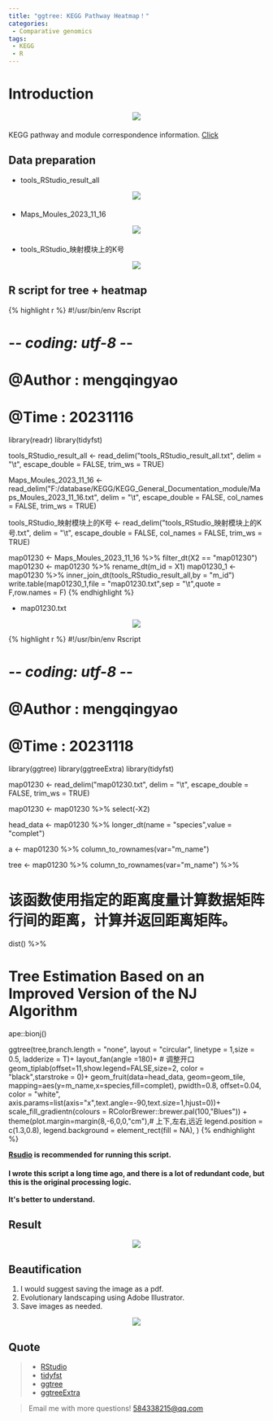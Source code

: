 ```yaml
---
title: "ggtree: KEGG Pathway Heatmap！"
categories: 
 - Comparative genomics
tags: 
 - KEGG
 - R
---
```


# Introduction

<div style="text-align: center; margin-bottom: 20px;">
  <img src="https://mengqy2022.github.io/assets/images/2024-10-28-tree-heatmap-1.png"/>
</div>

KEGG pathway and module correspondence information. [Click][click-1]

## Data preparation

- tools_RStudio_result_all
<div style="text-align: center; margin-bottom: 20px;">
  <img src="https://mengqy2022.github.io/assets/images/2024-10-28-barplot-2.png"/>
</div>

- Maps_Moules_2023_11_16
<div style="text-align: center; margin-bottom: 20px;">
  <img src="https://mengqy2022.github.io/assets/images/2024-10-28-tree-heatmap-2.png"/>
</div>

- tools_RStudio_映射模块上的K号
<div style="text-align: center;">
  <img src="https://mengqy2022.github.io/assets/images/2024-10-28-tree-heatmap-3.png"/>
</div>

## R script for tree + heatmap

{% highlight r %}
#!/usr/bin/env Rscript
# -*- coding: utf-8 -*-
# @Author    : mengqingyao
# @Time      : 20231116

library(readr)
library(tidyfst)

tools_RStudio_result_all <- read_delim("tools_RStudio_result_all.txt", 
                                       delim = "\t", escape_double = FALSE, 
                                       trim_ws = TRUE)

Maps_Moules_2023_11_16 <- read_delim("F:/database/KEGG/KEGG_General_Documentation_module/Maps_Moules_2023_11_16.txt", 
                                     delim = "\t", escape_double = FALSE, 
                                     col_names = FALSE, trim_ws = TRUE)

tools_RStudio_映射模块上的K号 <- read_delim("tools_RStudio_映射模块上的K号.txt", 
                                     delim = "\t", escape_double = FALSE, 
                                     col_names = FALSE, trim_ws = TRUE)


map01230 <- Maps_Moules_2023_11_16 %>% filter_dt(X2 == "map01230")
map01230 <- map01230 %>% rename_dt(m_id = X1)
map01230_1 <- map01230 %>% inner_join_dt(tools_RStudio_result_all,by = "m_id")
write.table(map01230_1,file = "map01230.txt",sep = "\t",quote = F,row.names = F)
{% endhighlight %}

- map01230.txt
<div style="text-align: center;">
  <img src="https://mengqy2022.github.io/assets/images/2024-10-28-tree-heatmap-4.png"/>
</div>

{% highlight r %}
#!/usr/bin/env Rscript
# -*- coding: utf-8 -*-
# @Author    : mengqingyao
# @Time      : 20231118

library(ggtree)
library(ggtreeExtra)
library(tidyfst)

map01230 <- read_delim("map01230.txt", delim = "\t", 
                       escape_double = FALSE, trim_ws = TRUE)

map01230 <- map01230 %>% select(-X2)

head_data <- map01230 %>% longer_dt(name = "species",value = "complet")

a <- map01230 %>% column_to_rownames(var="m_name")

tree <- map01230 %>% column_to_rownames(var="m_name") %>%
  #  该函数使用指定的距离度量计算数据矩阵行间的距离，计算并返回距离矩阵。
  dist() %>% 
  #  Tree Estimation Based on an Improved Version of the NJ Algorithm
  ape::bionj()

ggtree(tree,branch.length = "none", layout = "circular",
       linetype = 1,size = 0.5, ladderize = T)+
  layout_fan(angle =180)+ # 调整开口
  geom_tiplab(offset=11,show.legend=FALSE,size=2,
              color = "black",starstroke = 0)+
  geom_fruit(data=head_data,
                       geom=geom_tile,
                       mapping=aes(y=m_name,x=species,fill=complet),
                       pwidth=0.8,
                       offset=0.04,
                       color = "white",
                       axis.params=list(axis="x",text.angle=-90,text.size=1,hjust=0))+
  scale_fill_gradientn(colours = RColorBrewer::brewer.pal(100,"Blues")) +
  theme(plot.margin=margin(8,-6,0,0,"cm"),# 上下,左右,远近
        legend.position = c(1.3,0.8),
        legend.background = element_rect(fill = NA), 
        )
{% endhighlight %}

**[Rsudio][rstudio-doc] is recommended for running this script.**

<div class="notice">
  <h4>I wrote this script a long time ago, and there is a lot of redundant code, but this is the original processing logic.<br><br>It's better to understand.</h4>
</div>

## Result

<div style="text-align: center;">
  <img src="https://mengqy2022.github.io/assets/images/2024-10-28-tree-heatmap-5.png"/>
</div>

## Beautification

1. I would suggest saving the image as a pdf.
2. Evolutionary landscaping using Adobe Illustrator.
3. Save images as needed.

<div style="text-align: center;">
  <img src="https://mengqy2022.github.io/assets/images/2024-10-28-tree-heatmap-6.png"/>
</div>

## Quote 

> - [RStudio][rstudio-doc]
> - [tidyfst][tidyfst-doc]
> - [ggtree][ggtree-doc]
> - [ggtreeExtra][ggtreeExtra-doc]

> Email me with more questions!
> 584338215@qq.com

[click-1]: https://rest.kegg.jp/link/module%20/pathway
[rstudio-doc]: https://posit.co/
[tidyfst-doc]: https://hope-data-science.github.io/tidyfst/
[ggtree-doc]: https://guangchuangyu.github.io/software/ggtree/
[ggtreeExtra-doc]: https://bioconductor.org/packages/devel/bioc/vignettes/ggtreeExtra/inst/doc/ggtreeExtra.html

<script src="https://giscus.app/client.js"
        data-repo="mengqy2022/mengqy2022.github.io"
        data-repo-id="R_kgDONFQ-nw"
        data-category="Announcements"
        data-category-id="DIC_kwDONFQ-n84CjtiY"
        data-mapping="pathname"
        data-strict="0"
        data-reactions-enabled="1"
        data-emit-metadata="0"
        data-input-position="bottom"
        data-theme="dark_high_contrast"
        data-lang="zh-CN"
        crossorigin="anonymous"
        async>
</script>
